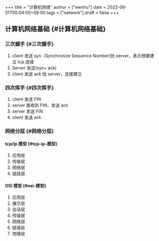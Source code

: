 +++
title = "计算机网络"
author = ["wenhu"]
date = 2022-06-01T00:04:00+08:00
tags = ["network"]
draft = false
+++

## 计算机网络基础 {#计算机网络基础}


### 三次握手 {#三次握手}

1.  client 发送 syn（Synchronize Sequence Number)到 server，表示想要建立 tcp 连接
2.  Server 发送(syn+ ack)
3.  client 发送 ack 给 server，连接建立


### 四次挥手 {#四次挥手}

1.  client 发送 FIN
2.  server 接收到 FIN，发送 ack
3.  server 发送 FIN
4.  client 发送 ack


### 网络分层 {#网络分层}


#### tcp/ip 模型 {#tcp-ip-模型}

1.  应用层
2.  传输层
3.  网络层
4.  链路层


#### OSI 模型 {#osi-模型}

1.  应用层
2.  展示层
3.  会话层
4.  传输层
5.  网络层
6.  链接层
7.  物理层
